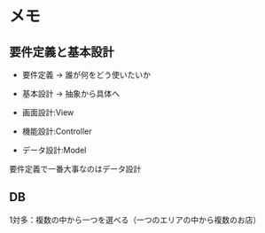# メモ

## 要件定義と基本設計

- 要件定義 -> 誰が何をどう使いたいか
- 基本設計 -> 抽象から具体へ

- 画面設計:View
- 機能設計:Controller
- データ設計:Model

要件定義で一番大事なのはデータ設計

## DB

1対多：複数の中から一つを選べる（一つのエリアの中から複数のお店）

